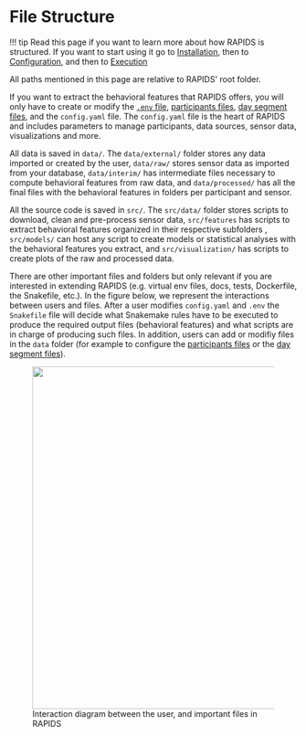 # File Structure

!!! tip
    Read this page if you want to learn more about how RAPIDS is structured. If you want to start using it go to [Installation](../setup/installation/), then to [Configuration](../setup/configuration/), and then to [Execution](../setup/execution/)

All paths mentioned in this page are relative to RAPIDS' root folder.

If you want to extract the behavioral features that RAPIDS offers, you will only have to create or modify the [`.env` file](../setup/configuration/#database-credentials), [participants files](../setup/configuration/#participant-files), [day segment files](../setup/configuration/#day-segments), and the `config.yaml` file. The `config.yaml` file is the heart of RAPIDS and includes parameters to manage participants, data sources, sensor data, visualizations and more.


All data is saved in `data/`. The `data/external/` folder stores any data imported or created by the user, `data/raw/` stores sensor data as imported from your database, `data/interim/` has intermediate files necessary to compute behavioral features from raw data, and `data/processed/` has all the final files with the behavioral features in folders per participant and sensor.

All the source code is saved in `src/`. The `src/data/` folder stores scripts to download, clean and pre-process sensor data, `src/features` has scripts to extract behavioral features organized in their respective subfolders , `src/models/` can host any script to create models or statistical analyses with the behavioral features you extract, and `src/visualization/` has scripts to create plots of the raw and processed data.

There are other important files and folders but only relevant if you are interested in extending RAPIDS (e.g. virtual env files, docs, tests, Dockerfile, the Snakefile, etc.). In the figure below, we represent the interactions between users and files. After a user modifies `config.yaml` and `.env` the `Snakefile` file will decide what Snakemake rules have to be executed to produce the required output files (behavioral features) and what scripts are in charge of producing such files. In addition, users can add or modifiy files in the `data` folder (for example to configure the [participants files](../setup/configuration/#participant-files) or the [day segment files](../setup/configuration/#day-segments)).

<figure>
  <img src="../img/files.png" width="600" />
  <figcaption>Interaction diagram between the user, and important files in RAPIDS</figcaption>
</figure>

